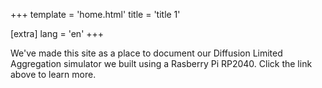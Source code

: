 +++
template = 'home.html'
title = 'title 1'

[extra]
lang = 'en'
+++

We've made this site as a place to document our Diffusion Limited
Aggregation simulator we built using a Rasberry Pi RP2040. Click
the link above to learn more.
